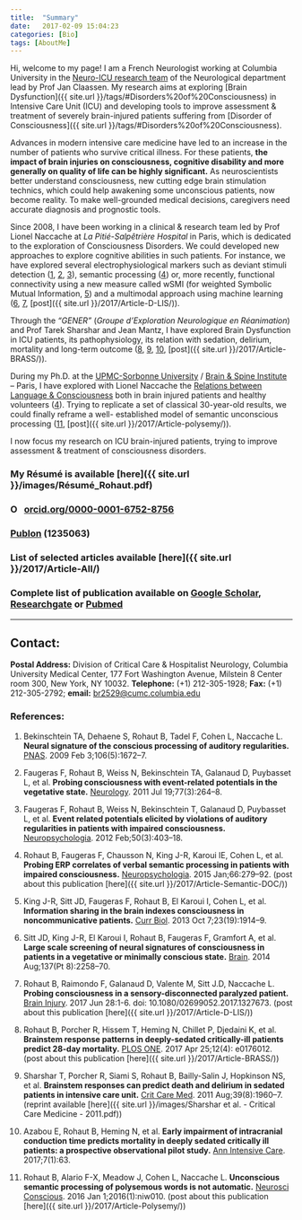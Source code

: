 ```yaml
---
title:  "Summary"
date:   2017-02-09 15:04:23
categories: [Bio]
tags: [AboutMe]
---
```


Hi, welcome to my page! I am a French Neurologist working at Columbia University in the [Neuro-ICU research team](http://columbianeurology.org/research/divisions-and-programs/neurocritical-care) of the Neurological department lead by Prof Jan Claassen. My research aims at exploring [Brain Dysfunction]({{ site.url }}/tags/#Disorders%20of%20Consciousness) in Intensive Care Unit (ICU) and developing tools to improve assessment & treatment of severely brain-injured patients suffering from [Disorder of Consciousness]({{ site.url }}/tags/#Disorders%20of%20Consciousness).

Advances in modern intensive care medicine have led to an increase in the number of patients who survive critical illness. For these patients, **the impact of brain injuries on consciousness, cognitive disability and more generally on quality of life can be highly significant.** As neuroscientists better understand consciousness, new cutting edge brain stimulation technics, which could help awakening some unconscious patients, now become reality. To make well-grounded medical decisions, caregivers need accurate diagnosis and prognostic tools.

Since 2008, I have been working in a clinical & research team led by Prof Lionel Naccache at *La Pitié-Salpêtrière Hospital* in Paris, which is dedicated to the exploration of Consciousness Disorders. We could developed new approaches to explore cognitive abilities in such patients. For instance, we have explored several electrophysiological markers such as deviant stimuli detection ([1](http://dx.doi.org/10.1073/pnas.0809667106), [2](http://dx.doi.org/10.1212/WNL.0b013e3182217ee8), [3](http://dx.doi.org/10.1016/j.neuropsychologia.2011.12.015)), semantic processing ([4](http://dx.doi.org/10.1016/j.neuropsychologia.2014.10.014)) or, more recently, functional connectivity using a new measure called wSMI (for weighted Symbolic Mutual Information, [5](http://dx.doi.org/10.1016/j.cub.2013.07.075)) and a multimodal approach using machine learning ([6](https://doi.org/10.1093/brain/awu141), [7](http://www.tandfonline.com/eprint/MyfqFbsr6UeQyMpYK6A7/full), [post]({{ site.url }}/2017/Article-D-LIS/)).

Through the *“GENER”* (*Groupe d’Exploration Neurologique en Réanimation*) and Prof Tarek Sharshar and Jean Mantz, I have explored Brain Dysfunction in ICU patients, its pathophysiology, its relation with sedation, delirium, mortality and long-term outcome  ([8](https://doi.org/10.1371/journal.pone.0176012), [9](http://dx.doi.org/10.1080/02699052.2017.1327673), [10](http://dx.doi.org/10.1097/CCM.0b013e31821b843b), [post]({{ site.url }}/2017/Article-BRASS/)).

During my Ph.D. at the [UPMC-Sorbonne University](http://www.upmc.fr/en/index.html) / [Brain & Spine Institute](http://icm-institute.org/en/team/team-bartolomeo-cohen-naccache/) – Paris, I have explored with Lionel Naccache the [Relations between Language & Consciousness](https://tel.archives-ouvertes.fr/tel-01372200) both in brain injured patients and healthy volunteers ([4](http://dx.doi.org/10.1016/j.neuropsychologia.2011.12.015)). Trying to replicate a set of classical 30-year-old  results, we could finally reframe a well- established model of semantic unconscious processing ([11](https://doi.org/10.1093/nc/niw010), [post]({{ site.url }}/2017/Article-polysemy/)).

I now focus my research on ICU brain-injured patients, trying to improve assessment & treatment of consciousness disorders.


### My **Résumé** is available [here]({{ site.url }}/images/Résumé_Rohaut.pdf)
### <a href="https://orcid.org/0000-0001-6752-8756" target="orcid.widget" rel="noopener noreferrer" style="vertical-align:top;"><img src="https://orcid.org/sites/default/files/images/orcid_16x16.png" style="width:1em;margin-right:.5em;" alt="ORCID iD icon">orcid.org/0000-0001-6752-8756</a>
### [Publon] (1235063)
### List of selected articles available [here]({{ site.url }}/2017/Article-All/)
### Complete list of publication available on [Google Scholar], [Researchgate] or [Pubmed]


[Google Scholar]: https://scholar.google.fr/citations?hl=fr&user=jgHpg1oAAAAJ&view_op=list_works&sortby=pubdate
[Researchgate]:https://www.researchgate.net/profile/Benjamin_Rohaut
[Pubmed]:https://www.ncbi.nlm.nih.gov/pubmed/?term=Rohaut+B%5BAuthor%5D

---

## Contact:
**Postal Address:** Division of Critical Care & Hospitalist Neurology,
Columbia University Medical Center,
177 Fort Washington Avenue,
Milstein 8 Center room 300,
New York, NY 10032. **Telephone:** (+1) 212-305-1928; **Fax:** (+1) 212-305-2792; **email:** [br2529@cumc.columbia.edu](mailto:br2529@cumc.columbia.edu)

[ORCID]:http://orcid.org/0000-0001-6752-8756
[Publon]:https://publons.com/author/1235063/benjamin-rohaut#profile


### References:

1. Bekinschtein TA, Dehaene S, Rohaut B, Tadel F, Cohen L, Naccache L. **Neural signature of the conscious processing of auditory regularities.** [PNAS](http://dx.doi.org/10.1073/pnas.0809667106). 2009 Feb 3;106(5):1672–7.

2. Faugeras F, Rohaut B, Weiss N, Bekinschtein TA, Galanaud D, Puybasset L, et al. **Probing consciousness with event-related potentials in the vegetative state.** [Neurology](http://dx.doi.org/10.1212/WNL.0b013e3182217ee8). 2011 Jul 19;77(3):264–8.

3. Faugeras F, Rohaut B, Weiss N, Bekinschtein T, Galanaud D, Puybasset L, et al.  **Event related potentials elicited by violations of auditory regularities in patients with impaired consciousness.** [Neuropsychologia](http://dx.doi.org/10.1016/j.neuropsychologia.2011.12.015). 2012 Feb;50(3):403–18.

4. Rohaut B, Faugeras F, Chausson N, King J-R, Karoui IE, Cohen L, et al. **Probing ERP correlates of verbal semantic processing in patients with impaired consciousness.** [Neuropsychologia](http://dx.doi.org/10.1016/j.neuropsychologia.2014.10.014). 2015 Jan;66:279–92. (post about this publication [here]({{ site.url }}/2017/Article-Semantic-DOC/))

5. King J-R, Sitt JD, Faugeras F, Rohaut B, El Karoui I, Cohen L, et al. **Information sharing in the brain indexes consciousness in noncommunicative patients.** [Curr Biol](http://dx.doi.org/10.1016/j.cub.2013.07.075). 2013 Oct 7;23(19):1914–9.

6. Sitt JD, King J-R, El Karoui I, Rohaut B, Faugeras F, Gramfort A, et al. **Large scale screening of neural signatures of consciousness in patients in a vegetative or minimally conscious state.** [Brain](https://doi.org/10.1093/brain/awu141). 2014 Aug;137(Pt 8):2258–70.

7. Rohaut B, Raimondo F, Galanaud D, Valente M, Sitt J.D, Naccache L. **Probing consciousness in a sensory-disconnected paralyzed patient.** [Brain Injury](http://dx.doi.org/10.1080/02699052.2017.1327673). 2017 Jun 28:1-6. doi: 10.1080/02699052.2017.1327673. (post about this publication [here]({{ site.url }}/2017/Article-D-LIS/))

8. Rohaut B, Porcher R, Hissem T, Heming N, Chillet P, Djedaini K, et al. **Brainstem response patterns in deeply-sedated critically-ill patients predict 28-day mortality.** [PLOS ONE](https://doi.org/10.1371/journal.pone.0176012). 2017 Apr 25;12(4): e0176012. (post about this publication [here]({{ site.url }}/2017/Article-BRASS/))

9. Sharshar T, Porcher R, Siami S, Rohaut B, Bailly-Salin J, Hopkinson NS, et al. **Brainstem responses can predict death and delirium in sedated patients in intensive care unit.** [Crit Care Med](http://dx.doi.org/10.1097/CCM.0b013e31821b843b). 2011 Aug;39(8):1960–7. (reprint available [here]({{ site.url }}/images/Sharshar et al. - Critical Care Medicine - 2011.pdf))

10. Azabou E, Rohaut B, Heming N, et al. **Early impairment of intracranial conduction time predicts mortality in deeply sedated critically ill patients: a prospective observational pilot study.** [Ann Intensive Care]((http://dx.doi.org/10.1080/02699052.2017.1327673)). 2017;7(1):63.

11. Rohaut B, Alario F-X, Meadow J, Cohen L, Naccache L. **Unconscious semantic processing of polysemous words is not automatic.** [Neurosci Conscious](https://doi.org/10.1093/nc/niw010). 2016 Jan 1;2016(1):niw010. (post about this publication [here]({{ site.url }}/2017/Article-Polysemy/))
